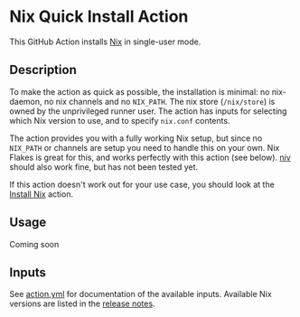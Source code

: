 # Nix Quick Install Action

This GitHub Action installs [Nix](https://nixos.org/nix/) in single-user mode.

## Description

To make the action as quick as possible, the installation is minimal: no
nix-daemon, no nix channels and no `NIX_PATH`. The nix store (`/nix/store`) is
owned by the unprivileged runner user. The action has inputs for selecting which
Nix version to use, and to specify `nix.conf` contents.

The action provides you with a fully working Nix setup, but since no `NIX_PATH`
or channels are setup you need to handle this on your own. Nix Flakes is great
for this, and works perfectly with this action (see below).
[niv](https://github.com/nmattia/niv) should also work fine, but has not been
tested yet.

If this action doesn't work out for your use case, you should look at the
[Install Nix](https://github.com/marketplace/actions/install-nix) action.

## Usage

Coming soon

## Inputs

See [action.yml](action.yml) for documentation of the available inputs.
Available Nix versions are listed in the [release
notes](https://github.com/nixbuild/nix-quick-install-action/releases/latest).
